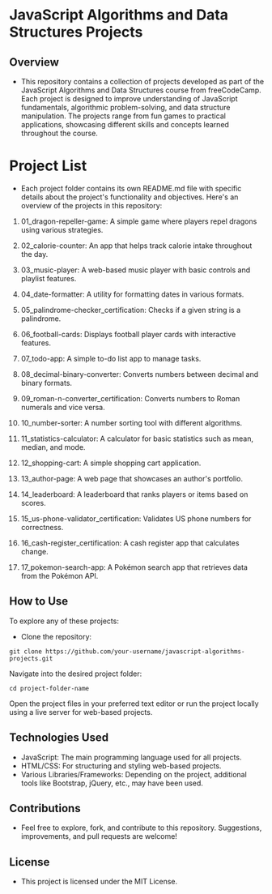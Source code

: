 # JavaScript Algorithms and Data Structures Projects

## Overview
* This repository contains a collection of projects developed as part of the JavaScript Algorithms and Data Structures course from freeCodeCamp. Each project is designed to improve understanding of JavaScript fundamentals, algorithmic problem-solving, and data structure manipulation. The projects range from fun games to practical applications, showcasing different skills and concepts learned throughout the course.

# Project List
* Each project folder contains its own README.md file with specific details about the project's functionality and objectives. Here's an overview of the projects in this repository:

1. 01_dragon-repeller-game:
A simple game where players repel dragons using various strategies.

2. 02_calorie-counter:
An app that helps track calorie intake throughout the day.

3. 03_music-player:
A web-based music player with basic controls and playlist features.

4. 04_date-formatter:
A utility for formatting dates in various formats.

5. 05_palindrome-checker_certification:
Checks if a given string is a palindrome.

6. 06_football-cards:
Displays football player cards with interactive features.

7. 07_todo-app:
A simple to-do list app to manage tasks.

8. 08_decimal-binary-converter:
Converts numbers between decimal and binary formats.

9. 09_roman-n-converter_certification:
Converts numbers to Roman numerals and vice versa.

10. 10_number-sorter:
A number sorting tool with different algorithms.

11. 11_statistics-calculator:
A calculator for basic statistics such as mean, median, and mode.

12. 12_shopping-cart:
A simple shopping cart application.

13. 13_author-page:
A web page that showcases an author's portfolio.

14. 14_leaderboard:
A leaderboard that ranks players or items based on scores.

15. 15_us-phone-validator_certification:
Validates US phone numbers for correctness.

16. 16_cash-register_certification:
A cash register app that calculates change.

17. 17_pokemon-search-app:
A Pokémon search app that retrieves data from the Pokémon API.

## How to Use

To explore any of these projects:

* Clone the repository:

```
git clone https://github.com/your-username/javascript-algorithms-projects.git
```
Navigate into the desired project folder:

```
cd project-folder-name
```

Open the project files in your preferred text editor or run the project locally using a live server for web-based projects.

## Technologies Used
* JavaScript: The main programming language used for all projects.
* HTML/CSS: For structuring and styling web-based projects.
* Various Libraries/Frameworks: Depending on the project, additional tools like Bootstrap, jQuery, etc., may have been used.

## Contributions
* Feel free to explore, fork, and contribute to this repository. Suggestions, improvements, and pull requests are welcome!

## License
* This project is licensed under the MIT License.
